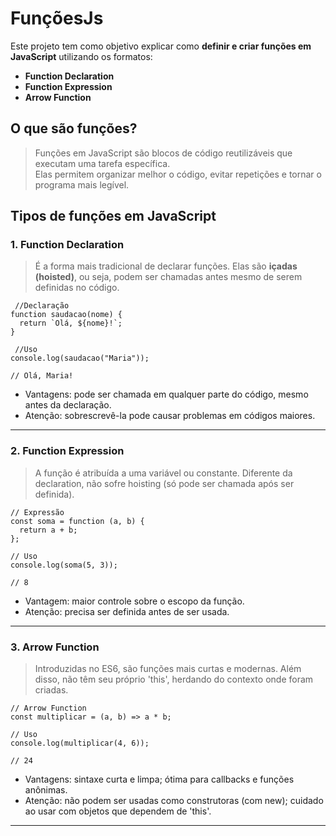 # FunçõesJs

Este projeto tem como objetivo explicar como **definir e criar funções em JavaScript** utilizando os formatos:

- **Function Declaration**
- **Function Expression**
- **Arrow Function**

## O que são funções?
>Funções em JavaScript são blocos de código reutilizáveis que executam uma tarefa específica.  
>Elas permitem organizar melhor o código, evitar repetições e tornar o programa mais legível.

## Tipos de funções em JavaScript

 ### 1. Function Declaration
>É a forma mais tradicional de declarar funções.
>Elas são **içadas (hoisted)**, ou seja, podem ser chamadas antes mesmo de serem definidas no código.

```
 //Declaração
function saudacao(nome) {
  return `Olá, ${nome}!`;
}

 //Uso
console.log(saudacao("Maria"));

// Olá, Maria!
```

- Vantagens: pode ser chamada em qualquer parte do código, mesmo antes da declaração.  
- Atenção: sobrescrevê-la pode causar problemas em códigos maiores.
***

 ### 2. Function Expression
>A função é atribuída a uma variável ou constante.
>Diferente da declaration, não sofre hoisting (só pode ser chamada após ser definida).

```
// Expressão
const soma = function (a, b) {
  return a + b;
};

// Uso
console.log(soma(5, 3));

// 8
```

- Vantagem: maior controle sobre o escopo da função.  
- Atenção: precisa ser definida antes de ser usada.
***

 ### 3. Arrow Function
>Introduzidas no ES6, são funções mais curtas e modernas.
>Além disso, não têm seu próprio 'this', herdando do contexto onde foram criadas.

```
// Arrow Function
const multiplicar = (a, b) => a * b;

// Uso
console.log(multiplicar(4, 6));

// 24
````

- Vantagens: sintaxe curta e limpa; ótima para callbacks e funções anônimas.  
- Atenção: não podem ser usadas como construtoras (com new); cuidado ao usar com objetos que dependem de 'this'.
***
